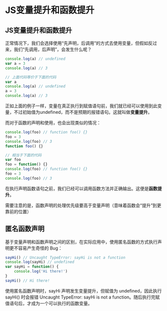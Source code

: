 # JS变量提升和函数提升
## JS变量提升和函数提升
正常情况下，我们会选择使用“先声明，后调用”的方式去使用变量，但假如反过来，我们“先调用，后声明”，会发生什么呢？
```javascript
console.log(a) // undefined
var a = 3
console.log(a) // 3

// 上面代码等价于下面的代码
var a
console.log(a) // undefined
a = 3
console.log(a) // 3
```
正如上面的例子一样，变量在真正执行到赋值语句前，我们就已经可以使用到此变量，不过初始值为undefined，而不是预期的报错语句。这就叫做**变量提升**。

而对于函数的声明和使用，也会出现类似的情况：
```javascript
console.log(foo) // function foo() {}
foo = 3
console.log(foo) // 3
function foo() {}

// 相当于下面的代码
var foo
foo = function() {}
console.log(foo) // function foo() {}
foo = 3
console.log(foo) // 3
```
在执行声明函数语句之前，我们已经可以调用函数方法并正确输出。这便是**函数提升**。

需要注意的是，函数声明的处理优先级要高于变量声明（意味着函数会“提升”到更靠前的位置）
## 匿名函数声明
基于变量声明和函数声明之间的区别，在实际应用中，使用匿名函数的方式执行声明更不容易产生奇怪的 Bug：
```javascript
sayHi() // Uncaught TypeError: sayHi is not a function
console.log(sayHi) // undefined
var sayHi = function() {
    console.log('Hi there!')
}
sayHi() // Hi there!
```
使用匿名函数声明时，sayHi 声明发生变量提升，但赋值为 undefined，因此执行 sayHi() 时会报错 Uncaught TypeError: sayHi is not a function。随后执行完赋值语句后，才成为一个可以执行的函数变量。
